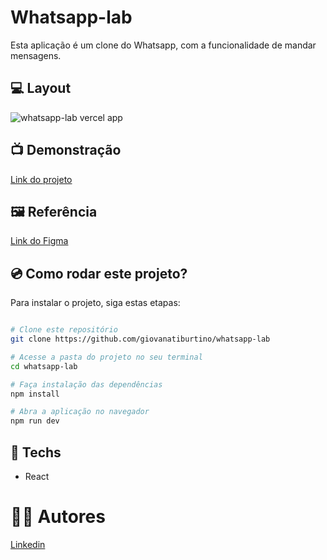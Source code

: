 # Whatsapp-lab

Esta aplicação é um clone do Whatsapp, com a funcionalidade de mandar mensagens.

## 💻 Layout
![whatsapp-lab vercel app](https://user-images.githubusercontent.com/111311581/231868688-f1a8b49a-37b8-4a81-b9e3-dfa8783289fd.png)

## 📺 Demonstração
[Link do projeto](https://whatsapp-lab.vercel.app/)

## 🖼️ Referência
[Link do Figma](https://www.figma.com/community/file/1144665616164957058)

## 💿 Como rodar este projeto?
Para instalar o projeto, siga estas etapas:
```bash

# Clone este repositório
git clone https://github.com/giovanatiburtino/whatsapp-lab

# Acesse a pasta do projeto no seu terminal
cd whatsapp-lab

# Faça instalação das dependências
npm install

# Abra a aplicação no navegador
npm run dev

```

## 🚀 Techs

- React

# 👩‍💻 Autores
[Linkedin](linkedin.com/in/giovana-ferreira-tiburtino-475486216/)
